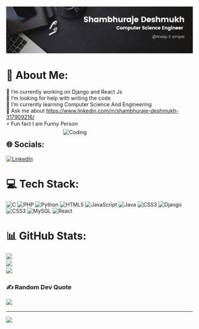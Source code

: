 ![logo](https://github.com/Shambhuraje19/Shambhuraje19/blob/main/Black%20Minimal%20Motivation%20Quote%20LinkedIn%20Banner%20(1).png)
# 💫 About Me:
🔭 I’m currently working on Django and React Js<br>🤝 I’m looking for help with writing the code <br>🌱 I’m currently learning Computer Science And Engineering<br>💬 Ask me about https://www.linkedin.com/in/shambhuraje-deshmukh-317909216/<br>⚡ Fun fact I am Funny Person
<img align="right" alt="Coding" width="350" src="https://encrypted-tbn0.gstatic.com/images?q=tbn:ANd9GcRaSsqs-4YYdmLyXZH45yk6Kl5D3CHJ8IRK1g&usqp=CAU">

## 🌐 Socials:
[![LinkedIn](https://img.shields.io/badge/LinkedIn-%230077B5.svg?logo=linkedin&logoColor=white)](https://linkedin.com/in/https://www.linkedin.com/in/shambhuraje-deshmukh-317909216/) 

# 💻 Tech Stack:
![C](https://img.shields.io/badge/c-%2300599C.svg?style=for-the-badge&logo=c&logoColor=white) ![PHP](https://img.shields.io/badge/php-%23777BB4.svg?style=for-the-badge&logo=php&logoColor=white) ![Python](https://img.shields.io/badge/python-3670A0?style=for-the-badge&logo=python&logoColor=ffdd54) ![HTML5](https://img.shields.io/badge/html5-%23E34F26.svg?style=for-the-badge&logo=html5&logoColor=white) ![JavaScript](https://img.shields.io/badge/javascript-%23323330.svg?style=for-the-badge&logo=javascript&logoColor=%23F7DF1E) ![Java](https://img.shields.io/badge/java-%23ED8B00.svg?style=for-the-badge&logo=openjdk&logoColor=white) ![CSS3](https://img.shields.io/badge/css3-%231572B6.svg?style=for-the-badge&logo=css3&logoColor=white) ![Django](https://img.shields.io/badge/django-%23092E20.svg?style=for-the-badge&logo=django&logoColor=white) ![CSS3](https://img.shields.io/badge/css3-%231572B6.svg?style=for-the-badge&logo=css3&logoColor=white) ![MySQL](https://img.shields.io/badge/mysql-%2300000f.svg?style=for-the-badge&logo=mysql&logoColor=white) ![React](https://img.shields.io/badge/react-%2320232a.svg?style=for-the-badge&logo=react&logoColor=%2361DAFB)
# 📊 GitHub Stats:
![](https://github-readme-stats.vercel.app/api?username=shambhuraje19&theme=dark&hide_border=false&include_all_commits=false&count_private=false)<br/>
![](https://github-readme-streak-stats.herokuapp.com/?user=shambhuraje19&theme=dark&hide_border=false)<br/>
![](https://github-readme-stats.vercel.app/api/top-langs/?username=shambhuraje19&theme=dark&hide_border=false&include_all_commits=false&count_private=false&layout=compact)

### ✍️ Random Dev Quote
![](https://quotes-github-readme.vercel.app/api?type=horizontal&theme=radical)

---
[![](https://visitcount.itsvg.in/api?id=shambhuraje19&icon=0&color=0)](https://visitcount.itsvg.in)

<!-- Proudly created with GPRM ( https://gprm.itsvg.in ) -->
